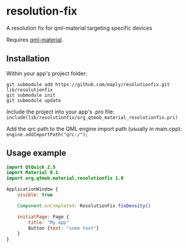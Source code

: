 # resolution-fix
A resolution fix for qml-material targeting specific devices

Requires [qml-material](http://github.com/papyros/qml-material).

## Installation

Within your app's project folder:

```
git submodule add https://github.com/maply/resolutionfix.git lib/resolutionfix
git submodule init
git submodule update
```

Include the project into your app's .pro file:  
`include(lib/resolutionfix/org_qtmob_material_resolutionfix.pri)`

Add the qrc path to the QML engine import path (usually in main.cpp):  
`engine.addImportPath("qrc:/");`

## Usage example
```qml
import QtQuick 2.5
import Material 0.1
import org.qtmob.material.resolutionfix 1.0

ApplicationWindow {
    visible: true

    Component.onCompleted: ResolutionFix.fixDensity()

    initialPage: Page {
        title: "My app"
        Button {text: "some text"}
    }
}
```
